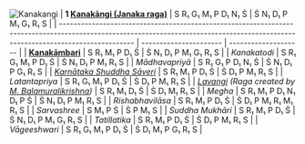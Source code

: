 ![Kanakangi](https://upload.wikimedia.org/wikipedia/commons/6/67/Kanakangi_scale.svg)
| **1 [Kanakāngi (Janaka raga)](https://en.wikipedia.org/wiki/Kanakangi "Kanakangi")**                                                                                             | S R₁ G₁ M₁ P D₁ N₁ Ṡ   | Ṡ N₁ D₁ P M₁ G₁ R₁ S |
| -------------------------------------------------------------------------------------------------------------------------------------------------------------------------------- | ---------------------- | -------------------- |
| **[Kanakāmbari](https://en.wikipedia.org/wiki/Kanakambari "Kanakambari")**                                                                                                       | S R₁ M₁ P D₁ Ṡ         | Ṡ N₁ D₁ P M₁ G₁ R₁ S |
| _Kanakatodi_                                                                                                                                                                     | S R₁ G₁ M₁ P D₁ Ṡ      | Ṡ N₁ D₁ P M₁ R₁ S    |
| _Mādhavapriyā_                                                                                                                                                                   | S R₁ G₁ P D₁ N₁ Ṡ      | Ṡ N₁ D₁ P G₁ R₁ S    |
| _[Karnātaka Shuddha Sāveri](https://en.wikipedia.org/wiki/Karnataka_Shuddha_Saveri "Karnataka Shuddha Saveri")_                                                                  | S R₁ M₁ P D₁ Ṡ         | Ṡ D₁ P M₁ R₁ S       |
| _Latantapriya_                                                                                                                                                                   | S R₁ G₁ M₁ P D₁ Ṡ      | Ṡ D₁ P M₁ R₁ S       |
| _[Lavangi](https://en.wikipedia.org/wiki/Lavangi "Lavangi") (Raga created by [M. Balamuralikrishna](https://en.wikipedia.org/wiki/M._Balamuralikrishna "M. Balamuralikrishna"))_ | S R₁ M₁ D₁ Ṡ           | Ṡ D₁ M₁ R₁ S         |
| _Megha_                                                                                                                                                                          | S R₁ M₁ P D₁ N₁ D₁ P Ṡ | Ṡ N₁ D₁ P M₁ R₁ S    |
| _Rishabhavilāsa_                                                                                                                                                                 | S R₁ M₁ P D₁ Ṡ         | Ṡ D₁ P M₁ R₁ M₁ R₁ S |
| _Sarvashree_                                                                                                                                                                     | S M₁ P Ṡ               | Ṡ P M₁ S             |
| _Suddha Mukhāri_                                                                                                                                                                 | S R₁ M₁ P D₁ Ṡ         | Ṡ N₁ D₁ P M₁ G₁ R₁ S |
| _Tatillatika_                                                                                                                                                                    | S R₁ M₁ P D₁ Ṡ         | Ṡ D₁ P M₁ R₁ S       |
| _Vāgeeshwari_                                                                                                                                                                    | S R₁ G₁ M₁ P D₁ Ṡ      | Ṡ D₁ M₁ P G₁ R₁ S    |
